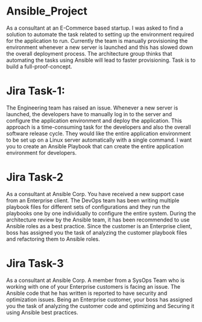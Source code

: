 # Ansible_Project
As a consultant at an E-Commerce based startup. I was asked to find a solution to automate the task related to setting up the environment required for the application to run. Currently the team is manually provisioning the environment whenever a new server is launched and this has slowed down the overall deployment process. The architecture group thinks that automating the tasks using Ansible will lead to faster provisioning. Task is to build a full-proof-concept.

# Jira Task-1:
The Engineering team has raised an issue. Whenever a new server is launched, the developers have to manually log in to the server and configure the application environment and deploy the application. This approach is a time-consuming task for the developers and also the overall software release cycle. They would like the entire application environment to be set up on a Linux server automatically with a single command. I want you to create an Ansible Playbook that can create the entire application environment for developers.

# Jira Task-2
As a consultant at Ansible Corp. You have received a new support case from an Enterprise client. The DevOps team has been writing multiple playbook files for different sets of configurations and they run the playbooks one by one individually to configure the entire system. During the architecture review by the Ansible team, 
it has been recommended to use Ansible roles as a best practice. Since the customer is an Enterprise client, boss has assigned you the task of analyzing the customer playbook files and refactoring them to Ansible roles.

# Jira Task-3
As a consultant at Ansible Corp. A member from a SysOps Team who is working with one of your Enterprise customers is facing an issue.
The Ansible code that he has written is reported to have security and optimization issues. Being an Enterprise customer, your boss has assigned you the task of analyzing the customer code and optimizing and Securing it using Ansible best practices.
